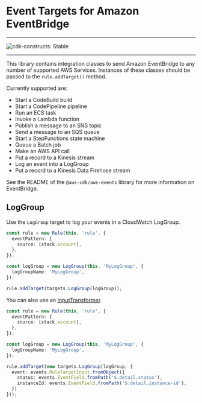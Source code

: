 # Event Targets for Amazon EventBridge
<!--BEGIN STABILITY BANNER-->
---

![cdk-constructs: Stable](https://img.shields.io/badge/cdk--constructs-stable-success.svg?style=for-the-badge)

---
<!--END STABILITY BANNER-->

This library contains integration classes to send Amazon EventBridge to any
number of supported AWS Services. Instances of these classes should be passed
to the `rule.addTarget()` method.

Currently supported are:

* Start a CodeBuild build
* Start a CodePipeline pipeline
* Run an ECS task
* Invoke a Lambda function
* Publish a message to an SNS topic
* Send a message to an SQS queue
* Start a StepFunctions state machine
* Queue a Batch job
* Make an AWS API call
* Put a record to a Kinesis stream
* Log an event into a LogGroup
* Put a record to a Kinesis Data Firehose stream

See the README of the `@aws-cdk/aws-events` library for more information on
EventBridge.

## LogGroup

Use the `LogGroup` target to log your events in a CloudWatch LogGroup.

```ts
const rule = new Rule(this, 'rule', {
  eventPattern: {
    source: [stack.account],
  },
});

const logGroup = new LogGroup(this, 'MyLogGroup', {
  logGroupName: 'MyLogGroup',
});

rule.addTarget(targets.LogGroup(logGroup));
```

You can also use an [InputTransformer](https://docs.aws.amazon.com/eventbridge/latest/APIReference/API_InputTransformer.html).

```ts
const rule = new Rule(this, 'rule', {
  eventPattern: {
    source: [stack.account],
  },
});

const logGroup = new LogGroup(this, 'MyLogGroup', {
  logGroupName: 'MyLogGroup',
});

rule.addTarget(new targets.LogGroup(logGroup, {
  event: events.RuleTargetInput.fromObject({
    status: events.EventField.fromPath('$.detail.status'),
    instanceId: events.EventField.fromPath('$.detail.instance-id'),
  })
}));
```
